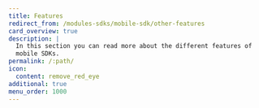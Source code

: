 ```yaml
---
title: Features
redirect_from: /modules-sdks/mobile-sdk/other-features
card_overview: true
description: |
  In this section you can read more about the different features of
  mobile SDKs.
permalink: /:path/
icon:
  content: remove_red_eye
additional: true
menu_order: 1000
---
```

